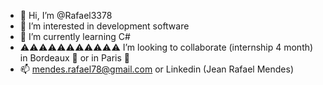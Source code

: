 - 👋 Hi, I’m @Rafael3378
- 👀 I’m interested in development software
- 🌱 I’m currently learning C#
- ⚠️⚠️⚠️⚠️⚠️⚠️⚠️⚠️⚠️⚠️⚠️ I’m looking to collaborate (internship 4 month) in Bordeaux 🍷 or in Paris 🗼
- 📫 mendes.rafael78@gmail.com or Linkedin (Jean Rafael Mendes)

<!---
Rafael3378/Rafael3378 is a ✨ special ✨ repository because its `README.md` (this file) appears on your GitHub profile.
You can click the Preview link to take a look at your changes.
--->
